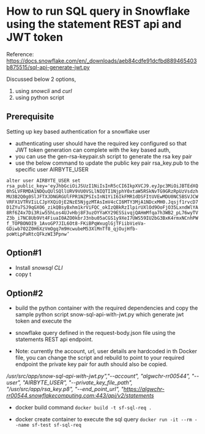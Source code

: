 # How to run SQL query in Snowflake using the statement REST api and JWT token

Reference: <https://docs.snowflake.com/en/_downloads/aeb84cdfe91dcfbd889465403b875515/sql-api-generate-jwt.py>

Discussed below 2 options, 
1. using *snowcli* and *curl* 
2. using python script

## Prerequisite

Setting up key based authentication for a snowflake  user
- authenticating user should have the required key configured so that JWT token generation can complete with the key based auth,
 - you can use the gen-rsa-keypair.sh script to generate the rsa key pair
- use the below command to update the public key pair rsa_key.pub to the specific user AIRBYTE_USER

 `alter user AIRBYTE_USER set rsa_public_key='eyJhbGciOiJSUzI1NiIsInR5cCI6IkpXVCJ9.eyJpc3MiOiJBTEdXQ0hSLVFRMDA1NDQuQUlSQllURV9VU0VSLlNIQTI1NjphY0xtaW5RSkNvTG9GRzRpUzVsdzhMU3B2Q0g0SlJFTXJDNGRGUlFPR1NZPSIsInN1YiI6IkFMR1dDSFItUVEwMDU0NC5BSVJCWVRFX1VTRVIiLCJpYXQiOjE2NzE5NjgzMTAsImV4cCI6MTY3MjA1NDcxMH0.Jqsjf1rvcD7D1ZYu7SJ9qGXO6_zikQBsyBxhm1krViFQC_okIzQBkRzIlpirUXlOd9OoFjO35LxndWlYA8Rf6Z4x7Di3Riw55hLos4UJvHbj8F3uzOYYaKY29ESSivqjQAHmMfqa7h3WB2_pL76wyTVZ3b_i7NC8Ub9Vt4FiuaI0AZO0kbrJ3nbu05aCGS1y9XeI7UWS59IU2bG3BxK4rmxNCnhPWf_TOPBONOI9_1AvoGP7JIL6Ot8-FKiBPqWxuglGjTFiibVieVa-GDiwb702Z0H6XzVmOgq7m9HcwubeM53XlMnTf8_qjOujHfb-poWtLpPaRtcQFkzWI3Ppnw’`


## Option#1
- Install *snowsql CLI* 
- copy t


## Option#2

- build the python container with the required dependencies
and copy the sample python script snow-sql-api-with-jwt.py which generate jwt token and execute the
- snowflake query defined in the request-body.json file using the statements REST api endpoint.


- Note: currently the account, url, user details are hardcoded in th Docker file, you can change the script and rebuild to point to your required endpoint the private key pair for auth should also be copied.

*/usr/src/app/snow-sql-api-with-jwt.py","--account", "algwchr-rr00544", "--user", "AIRBYTE_USER", "--private_key_file_path", "/usr/src/app/rsa_key.p8", "--end_point_url", "https://algwchr-rr00544.snowflakecomputing.com:443/api/v2/statements* 

- docker build command
`docker build -t sf-sql-req .`

- docker create container to execute the sql query
`docker run -it --rm --name sf-test sf-sql-req`

